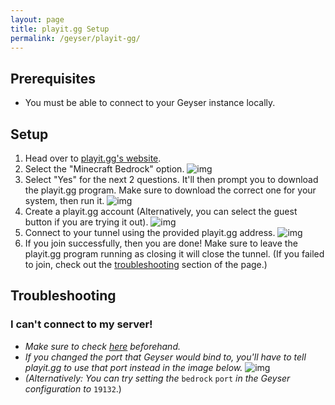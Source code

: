 ```yaml
---
layout: page
title: playit.gg Setup
permalink: /geyser/playit-gg/
---
```


## Prerequisites

- You must be able to connect to your Geyser instance locally.

## Setup
1. Head over to [playit.gg's website](https://playit.gg/).
2. Select the "Minecraft Bedrock" option.
   ![img](https://cdn.discordapp.com/attachments/744287608217272351/954912170838224908/unknown.png)
3. Select "Yes" for the next 2 questions. It'll then prompt you to download the playit.gg program. Make sure to download the correct one for your system, then run it.
   ![img](https://cdn.discordapp.com/attachments/744287608217272351/955133727602802748/unknown.png)
4. Create a playit.gg account (Alternatively, you can select the guest button if you are trying it out).
   ![img](https://cdn.discordapp.com/attachments/744287608217272351/955135576045137971/unknown.png)
5. Connect to your tunnel using the provided playit.gg address.
   ![img](https://cdn.discordapp.com/attachments/744287608217272351/955138885388730428/unknown.png)
6. If you join successfully, then you are done! Make sure to leave the playit.gg program running as closing it will close the tunnel. (If you failed to join, check out the [troubleshooting](/geyser/setting-up-playit-gg/#troubleshooting) section of the page.)

## Troubleshooting

### I can't connect to my server!
* *Make sure to check [here](/geyser/fixing-unable-to-connect-to-world/) beforehand.*
* *If you changed the port that Geyser would bind to, you'll have to tell playit.gg to use that port instead in the image below.*
   ![img](https://cdn.discordapp.com/attachments/614877230811709474/955162113138102404/unknown.png)
* *(Alternatively: You can try setting the* `bedrock` `port` *in the Geyser configuration to* `19132`.)
